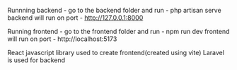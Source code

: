 Runnning backend - go to the backend folder and run - php artisan serve
backend will run on port - http://127.0.0.1:8000

Running frontend - go to the frontend folder and run - npm run dev
frontend will run on port - http://localhost:5173

React javascript library used to create frontend(created using vite)
Laravel is used for backend